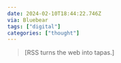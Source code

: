 ```yaml
---
date: 2024-02-10T18:44:22.746Z
via: Bluebear
tags: ["digital"]
categories: ["thought"]
---
```

> [RSS turns the web into tapas.]
